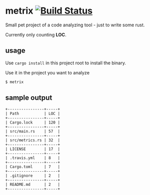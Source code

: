 # metrix [![Build Status][travis-image]][travis-url]
Small pet project of a code analyzing tool - just to write some rust.

Currently only counting __LOC__.

## usage
Use `cargo install` in this project root to install the binary.

Use it in the project you want to analyze
```bash
$ metrix
```

## sample output
```
+----------------+-----+
| Path           | LOC |
+----------------+-----+
| Cargo.lock     | 120 |
+----------------+-----+
| src/main.rs    | 57  |
+----------------+-----+
| src/metrics.rs | 32  |
+----------------+-----+
| LICENSE        | 17  |
+----------------+-----+
| .travis.yml    | 8   |
+----------------+-----+
| Cargo.toml     | 7   |
+----------------+-----+
| .gitignore     | 2   |
+----------------+-----+
| README.md      | 2   |
+----------------+-----+
```

[travis-image]: https://api.travis-ci.org/BenjaminEckardt/metrix.svg?branch=master
[travis-url]: https://travis-ci.org/BenjaminEckardt/metrix